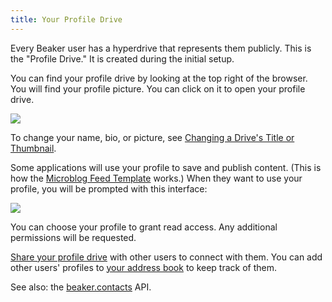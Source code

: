 ```yaml
---
title: Your Profile Drive
---
```


Every Beaker user has a hyperdrive that represents them publicly. This is the "Profile Drive." It is created during the initial setup.

You can find your profile drive by looking at the top right of the browser. You will find your profile picture. You can click on it to open your profile drive.

<img class="centered" src="/img/profile-button.png" />

To change your name, bio, or picture, see [Changing a Drive's Title or Thumbnail](beginner/changing-a-drive-title-or-thumbnail.md).

Some applications will use your profile to save and publish content. (This is how the [Microblog Feed Template](https://beaker.dev/docs/templates/microblog-feed/) works.) When they want to use your profile, you will be prompted with this interface:

<img class="centered" src="/img/select-profile-modal.png" />

You can choose your profile to grant read access. Any additional permissions will be requested.

[Share your profile drive](beginner/sharing-hyperdrives.md) with other users to connect with them. You can add other users' profiles to [your address book](your-address-book.md) to keep track of them.

See also: the [beaker.contacts](apis/beaker.contacts.md) API.
